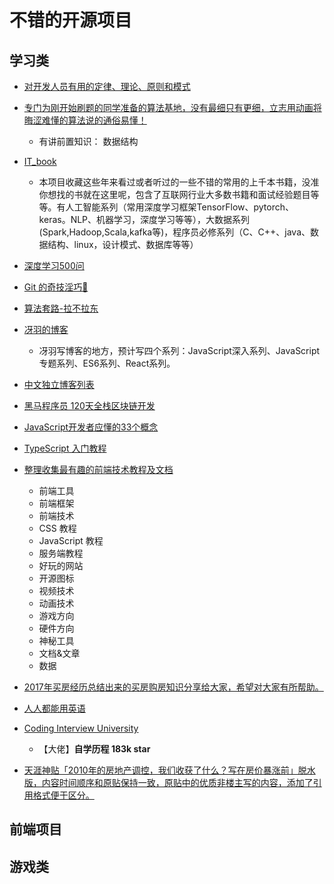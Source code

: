 # 不错的开源项目

## 学习类

- [对开发人员有用的定律、理论、原则和模式](https://github.com/nusr/hacker-laws-zh)
- [专门为刚开始刷题的同学准备的算法基地，没有最细只有更细，立志用动画将晦涩难懂的算法说的通俗易懂！](https://github.com/chefyuan/algorithm-base)
    - 有讲前置知识： 数据结构
- [IT_book](https://github.com/XiangLinPro/IT_book)
    - 本项目收藏这些年来看过或者听过的一些不错的常用的上千本书籍，没准你想找的书就在这里呢，包含了互联网行业大多数书籍和面试经验题目等等。有人工智能系列（常用深度学习框架TensorFlow、pytorch、keras。NLP、机器学习，深度学习等等），大数据系列(Spark,Hadoop,Scala,kafka等)，程序员必修系列（C、C++、java、数据结构、linux，设计模式、数据库等等）
- [深度学习500问](https://github.com/scutan90/DeepLearning-500-questions)
- [Git 的奇技淫巧🙈](https://github.com/521xueweihan/git-tips)
- [算法套路-拉不拉东](https://github.com/labuladong/fucking-algorithm)
- [冴羽的博客](https://github.com/mqyqingfeng/Blog)
    - 冴羽写博客的地方，预计写四个系列：JavaScript深入系列、JavaScript专题系列、ES6系列、React系列。
- [中文独立博客列表](https://github.com/timqian/chinese-independent-blogs)
- [黑马程序员 120天全栈区块链开发](https://github.com/itheima1/BlockChain)
- [JavaScript开发者应懂的33个概念](https://github.com/stephentian/33-js-concepts)
- [TypeScript 入门教程](https://github.com/xcatliu/typescript-tutorial)
- [整理收集最有趣的前端技术教程及文档](https://github.com/cucygh/fe-material)
    - 前端工具
    - 前端框架
    - 前端技术
    - CSS 教程
    - JavaScript 教程
    - 服务端教程
    - 好玩的网站
    - 开源图标
    - 视频技术
    - 动画技术
    - 游戏方向
    - 硬件方向
    - 神秘工具
    - 文档&文章
    - 数据
- [2017年买房经历总结出来的买房购房知识分享给大家，希望对大家有所帮助。](https://github.com/houshanren/hangzhou_house_knowledge)
- [人人都能用英语](https://github.com/xiaolai/everyone-can-use-english)
- [Coding Interview University](https://github.com/jwasham/coding-interview-university/blob/main/translations/README-cn.md)
    - 【大佬】**自学历程 183k star**

- [天涯神贴「2010年的房地产调控，我们收获了什么？写在房价暴涨前」脱水版，内容时间顺序和原贴保持一致，原贴中的优质非楼主写的内容，添加了引用格式便于区分。](https://github.com/vosmokesaji/kkndme_tianya)

































## 前端项目












## 游戏类